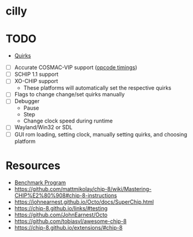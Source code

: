 # cilly
# TODO
- [Quirks](https://chip8.gulrak.net/#quirk11)
- [ ] Accurate COSMAC-VIP support ([opcode timings](https://jackson-s.me/2019/07/13/Chip-8-Instruction-Scheduling-and-Frequency.html))
- [ ] SCHIP 1.1 support
- [ ] XO-CHIP support
    - These platforms will automatically set the respective quirks
- [ ] Flags to change change/set quirks manually
- [ ] Debugger
    - Pause
    - Step
    - Change clock speed during runtime
- [ ] Wayland/Win32 or SDL
- [ ] GUI rom loading, setting clock, manually setting quirks, and choosing platform

# Resources
- [Benchmark Program](https://github.com/Milk-Cool/chip8-benchmark)
- https://github.com/mattmikolay/chip-8/wiki/Mastering-CHIP%E2%80%908#chip-8-instructions
- https://johnearnest.github.io/Octo/docs/SuperChip.html
- https://chip-8.github.io/links/#testing
- https://github.com/JohnEarnest/Octo
- https://github.com/tobiasvl/awesome-chip-8
- https://chip-8.github.io/extensions/#chip-8


